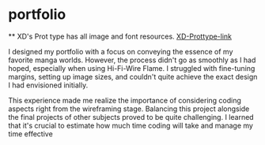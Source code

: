 # portfolio
** XD's Prot type has all image and font resources.
[XD-Prottype-link](https://xd.adobe.com/view/e4301fd0-6e17-4c97-a5c4-71dcea3a209c-b163/)

I designed my portfolio with a focus on conveying the essence of my favorite manga worlds. However, the process didn't go as smoothly as I had hoped, especially when using Hi-Fi-Wire Flame. I struggled with fine-tuning margins, setting up image sizes, and couldn't quite achieve the exact design I had envisioned initially.

This experience made me realize the importance of considering coding aspects right from the wireframing stage. Balancing this project alongside the final projects of other subjects proved to be quite challenging. I learned that it's crucial to estimate how much time coding will take and manage my time effective